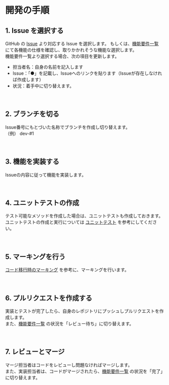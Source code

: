 # 開発の手順

## 1. Issue を選択する

GitHub の [Issue](https://github.com/baserproject/ucmitz/issues) より対応する Issue を選択します。
もしくは、[機能要件一覧](https://docs.google.com/spreadsheets/d/1YT5PuZQdDNU0wrZdqYbh74KuLSw1SIt4_EKwPWOfDKA/edit#gid=0) にて各機能の仕様を確認し、取りかかれそうな機能な選択します。  
機能要件一覧より選択する場合、次の項目を更新します。

- 担当者名：自身の名前を記入します
- Issue：「●」を記載し、Issueへのリンクを貼ります（Issueが存在しなければ作成します）
- 状況：着手中に切り替えます。

　
## 2. ブランチを切る

Issue番号にもとづいた名称でブランチを作成し切り替えます。  
（例） dev-#1

　
## 3. 機能を実装する

Issueの内容に従って機能を実装します。

　
## 4. ユニットテストの作成

テスト可能なメソッドを作成した場合は、ユニットテストも作成しておきます。  
ユニットテストの作成と実行については [ユニットテスト](https://github.com/baserproject/ucmitz/blob/dev/docs/development/test/unittest.md) を参考にしてください。

　
## 5. マーキングを行う

[コード移行時のマーキング](https://github.com/baserproject/ucmitz/blob/dev/docs/development/migration_rule.md#コード移行時のマーキング) を参考に、マーキングを行います。

　 
## 6. プルリクエストを作成する

実装とテストが完了したら、自身のレポジトリにプッシュしプルリクエストを作成します。  
また、[機能要件一覧](https://docs.google.com/spreadsheets/d/1YT5PuZQdDNU0wrZdqYbh74KuLSw1SIt4_EKwPWOfDKA/edit#gid=0) の状況を「レビュー待ち」に切り替えます。

　
## 7. レビューとマージ

マージ担当者はコードをレビューし問題なければマージします。  
また、実装担当者は、コードがマージされたら、[機能要件一覧](https://docs.google.com/spreadsheets/d/1YT5PuZQdDNU0wrZdqYbh74KuLSw1SIt4_EKwPWOfDKA/edit#gid=0) の状況を「完了」に切り替えます。

　
